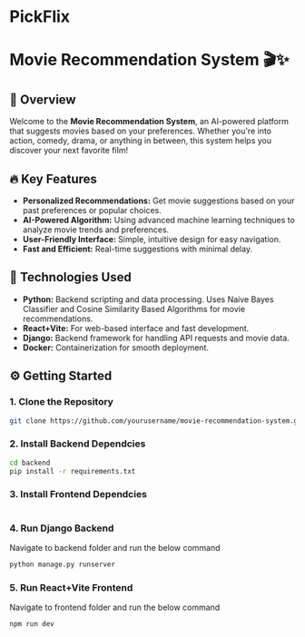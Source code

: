 # PickFlix
# Movie Recommendation System 🎬✨

## 🚀 Overview
Welcome to the **Movie Recommendation System**, an AI-powered platform that suggests movies based on your preferences. Whether you're into action, comedy, drama, or anything in between, this system helps you discover your next favorite film!

## 🔥 Key Features
- **Personalized Recommendations:** Get movie suggestions based on your past preferences or popular choices.
- **AI-Powered Algorithm:** Using advanced machine learning techniques to analyze movie trends and preferences.
- **User-Friendly Interface:** Simple, intuitive design for easy navigation.
- **Fast and Efficient:** Real-time suggestions with minimal delay.

## 🌟 Technologies Used
- **Python:** Backend scripting and data processing. Uses Naive Bayes Classifier and Cosine Similarity Based Algorithms for movie recommendations.
- **React+Vite:** For web-based interface and fast development.
- **Django:** Backend framework for handling API requests and movie data.
- **Docker:** Containerization for smooth deployment.

## ⚙️ Getting Started

### 1. Clone the Repository
```bash
git clone https://github.com/yourusername/movie-recommendation-system.git
```

### 2. Install Backend Dependcies
```bash
cd backend
pip install -r requirements.txt
```

### 3. Install Frontend Dependcies
```bash

```

### 4. Run Django Backend
Navigate to backend folder and run the below command
```bash
python manage.py runserver
```

### 5. Run React+Vite Frontend 
Navigate to frontend folder and run the below command
```bash
npm run dev
```

